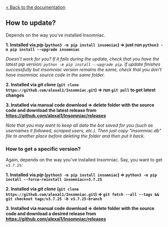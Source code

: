 [< Back to the documentation](/#)

## How to update?
Depends on the way you've installed Insomniac.

**1. Installed via _pip_ (`python3 -m pip install insomniac`) => just run `python3 -m pip install --upgrade insomniac`**

_Doesn't work for you? If it fails during the update, check that you have the latest pip version: `python -m pip install --upgrade pip`. If update finishes successfully but insomniac version remains the same, check that you don't have insomniac source code in the same folder._

**2. Installed via _git clone_ (`git clone https://github.com/alexal1/Insomniac.git`) => run `git pull` to get latest changes**

**3. Installed via manual code download => delete folder with the source code and download the latest release from https://github.com/alexal1/Insomniac/releases**

_Note that you may want to keep all data the bot saved for you (such as usernames it followed, scraped users, etc.). Then just copy "insomniac.db" file to another place before deleting the folder and then put it back._ 

### How to get a specific version?

Again, depends on the way you've installed Insomniac. Say, you want to get `v3.7.25`:

**1. Installed via _pip_ (`python3 -m pip install insomniac`) => `python3 -m pip install --force-reinstall insomniac==3.7.25`**

**2. Installed via _git clone_ (`git clone https://github.com/alexal1/Insomniac.git`) => `git fetch --all --tags && git checkout tags/v3.7.25 -b v3.7.25-branch`**

**3. Installed via manual code download => delete folder with the source code and download a desired release from https://github.com/alexal1/Insomniac/releases**

